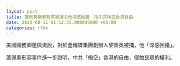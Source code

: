 ```yaml
---
layout: post
title: 蓬佩奧稱黎智英被捕令他深感困擾　指中共掏空香港自由
date: 2020-08-11 01:12:55.000000000 +08:00
categories: rthk
---
```


美國國務卿蓬佩奧說，對於壹傳媒集團創辦人黎智英被捕，他「深感困擾」。

蓬佩奧形容事件進一步證明，中共「掏空」香港的自由，侵蝕民眾的權利。
